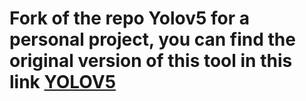 <h1>Fork of the repo Yolov5 for a personal project, you can find the original version of this tool in this link <a href= 'https://github.com/ultralytics/yolov5'>YOLOV5</a></h1>
